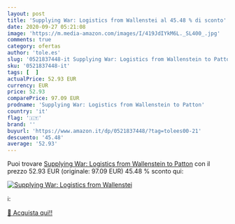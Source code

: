 ```yaml
---
layout: post
title: 'Supplying War: Logistics from Wallenstei al 45.48 % di sconto'
date: 2020-09-27 05:21:08
image: 'https://m.media-amazon.com/images/I/419JdIYkM6L._SL400_.jpg'
comments: true
category: ofertas
author: 'tole.es'
slug: '0521837448-it Supplying War: Logistics from Wallenstein to Patton'
sku: '0521837448-it'
tags: [  ]
actualPrice: 52.93 EUR
currency: EUR
price: 52.93
comparePrice: 97.09 EUR
prodname: 'Supplying War: Logistics from Wallenstein to Patton'
country: 'it'
flag: '🇮🇹'
brand: ''
buyurl: 'https://www.amazon.it/dp/0521837448/?tag=tolees00-21'
descuento: '45.48'
average: '52.93'
---
```


Puoi trovare [Supplying War: Logistics from Wallenstein to Patton](https://www.amazon.it/dp/0521837448/?tag=tolees00-21) con il prezzo 52.93 EUR (originale: 97.09 EUR) 45.48 % sconto qui:

[![Supplying War: Logistics from Wallenstei](https://m.media-amazon.com/images/I/419JdIYkM6L._SL400_.jpg)](https://www.amazon.it/dp/0521837448/?tag=tolees00-21)

ℹ️:


[🛒 Acquista qui!!](https://www.amazon.it/dp/0521837448/?tag=tolees00-21)
